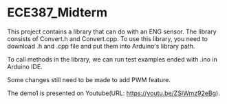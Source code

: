 # ECE387_Midterm
This project contains a library that can do with an ENG sensor.
The library consists of Convert.h and Convert.cpp. To use this library, you need to download .h and .cpp file and put them into Arduino's library path. 

To call methods in the library, we can run test examples ended with .ino in Arduino IDE.

Some changes still need to be made to add PWM feature.

The demo1 is presented on Youtube(URL: https://youtu.be/ZSIWmz92eBg).
